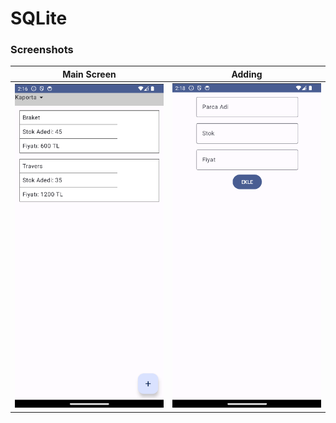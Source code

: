 <h1>  
SQLite
</h1>

### Screenshots

| Main Screen | Adding |
|:-:|:-:|
| <img src="screenshots/mainpage.png" width="275"/> | <img src="screenshots/addpage.png" width="275"/>
